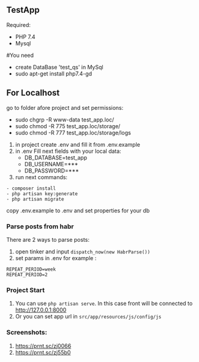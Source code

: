 ## TestApp

Required:
- PHP 7.4
- Mysql

#You need
- create DataBase 'test_qs' in MySql
- sudo apt-get install php7.4-gd

## For Localhost

go to folder afore project and set permissions:
- sudo chgrp -R www-data test_app.loc/
- sudo chmod -R 775 test_app.loc/storage/
- sudo chmod -R 777 test_app.loc/storage/logs

1) in project create .env and fill it from .env.example
2) in .env Fill next fields with your local data:
   * DB_DATABASE=test_app
   * DB_USERNAME=***
   * DB_PASSWORD=***
3) run next commands:
```
- composer install
- php artisan key:generate
- php artisan migrate
```
copy .env.example to .env and set properties for your db


### Parse posts from habr
There are 2 ways to parse posts:
1) open tinker and input `dispatch_now(new HabrParse())`
2) set params in .env for example :
```
REPEAT_PERIOD=week
REPEAT_PERIOD=2
```

### Project Start
1) You can use `php artisan serve`. In this case front will be connected to http://127.0.0.1:8000
2) Or you can set app url in `src/app/resources/js/config/js`

### Screenshots: 
1) https://prnt.sc/zj0066
2) https://prnt.sc/zj55b0
